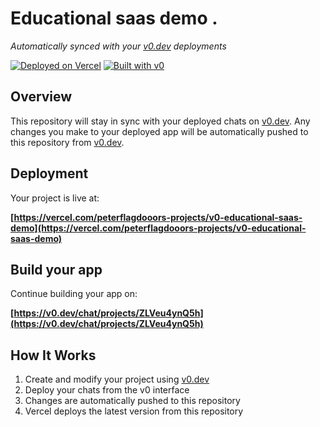 # Educational saas demo .

*Automatically synced with your [v0.dev](https://v0.dev) deployments*

[![Deployed on Vercel](https://img.shields.io/badge/Deployed%20on-Vercel-black?style=for-the-badge&logo=vercel)](https://vercel.com/peterflagdooors-projects/v0-educational-saas-demo)
[![Built with v0](https://img.shields.io/badge/Built%20with-v0.dev-black?style=for-the-badge)](https://v0.dev/chat/projects/ZLVeu4ynQ5h)

## Overview

This repository will stay in sync with your deployed chats on [v0.dev](https://v0.dev).
Any changes you make to your deployed app will be automatically pushed to this repository from [v0.dev](https://v0.dev).

## Deployment

Your project is live at:

**[https://vercel.com/peterflagdooors-projects/v0-educational-saas-demo](https://vercel.com/peterflagdooors-projects/v0-educational-saas-demo)**

## Build your app

Continue building your app on:

**[https://v0.dev/chat/projects/ZLVeu4ynQ5h](https://v0.dev/chat/projects/ZLVeu4ynQ5h)**

## How It Works

1. Create and modify your project using [v0.dev](https://v0.dev)
2. Deploy your chats from the v0 interface
3. Changes are automatically pushed to this repository
4. Vercel deploys the latest version from this repository
